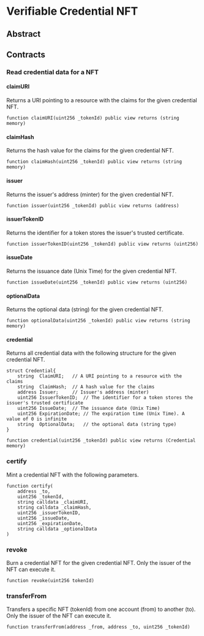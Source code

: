 # Verifiable Credential NFT 
## Abstract
## Contracts 
### Read credential data for a NFT 
#### claimURI
Returns a URI pointing to a resource with the claims for the given credential NFT.
```
function claimURI(uint256 _tokenId) public view returns (string memory) 
```
#### claimHash
Returns the hash value for the claims for the given credential NFT.
```
function claimHash(uint256 _tokenId) public view returns (string memory) 
```
#### issuer
Returns the issuer's address (minter) for the given credential NFT.
```
function issuer(uint256 _tokenId) public view returns (address) 
```
#### issuerTokenID
Returns the identifier for a token stores the issuer's trusted certificate. 
```
function issuerTokenID(uint256 _tokenId) public view returns (uint256) 
```
#### issueDate
Returns the issuance date (Unix Time) for the given credential NFT.
```
function issueDate(uint256 _tokenId) public view returns (uint256) 
```
#### optionalData
Returns the optional data (string) for the given credential NFT.
```
function optionalData(uint256 _tokenId) public view returns (string memory) 
```

#### credential
Returns all credential data with the following structure for the given credential NFT.
```
struct Credential{
	string  ClaimURI;	// A URI pointing to a resource with the claims
	string  ClaimHash;	// A hash value for the claims
	address Issuer;		// Issuer's address (minter)
	uint256 IssuerTokenID;	// The identifier for a token stores the issuer's trusted certificate
	uint256 IssueDate;	// The issuance date (Unix Time)
	uint256 ExpirationDate;	// The expiration time (Unix Time). A value of 0 is infinite
	string  OptionalData;	// the optional data (string type)
}
```
```
function credential(uint256 _tokenId) public view returns (Credential memory) 
```
### certify 
Mint a credential NFT with the following parameters. 
```
function certify(
	address _to, 
	uint256 _tokenId, 
	string calldata _claimURI, 
	string calldata _claimHash, 
	uint256 _issuerTokenID, 
	uint256 _issueDate, 
	uint256 _expirationDate, 
	string calldata _optionalData
) 
```
### revoke 
Burn a credential NFT for the given credential NFT. Only the issuer of the NFT can execute it.
```
function revoke(uint256 tokenId) 
```
### transferFrom
Transfers a specific NFT (tokenId) from one account (from) to another (to). Only the issuer of the NFT can execute it.

``` 
function transferFrom(address _from, address _to, uint256 _tokenId) 
``` 
